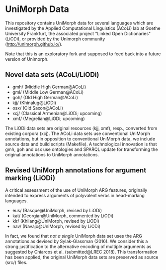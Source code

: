 UniMorph Data
=============

This repository contains UniMorph data for several languages which are investigated by the Applied Computational Linguistics (ACoLi) lab at Goethe University Frankfurt,  the associated project "Linked Open Dictionaries" (LiODi), or provided by the Unimorph community (http://unimorph.github.io/).

Note that this is an exploratory fork and supposed to feed back into a future version of Unimorph.

## Novel data sets (ACoLi/LiODi)
 
 - gmh/ (Middle High German@ACoLi)
 - gml/ (Middle Low German@ACoLi)
 - goh/ (Old High German@ACoLi)
 - kjj/ (Khinalug@LiODi)
 - osx/ (Old Saxon@ACoLi)
 - xcj/ (Classical Armenian@LiODi; upcoming)
 - xmf/ (Megrelian@LiODi; upcoming)

The LiODi data sets are original resources (kjj, xmf), resp., converted from existing corpora (xcj).
The ACoLi data sets use conventional UniMorph annotations, but in opposition to conventional UniMorph data, we include source data and build scripts (Makefile). A technological innovation is that gmh, goh and osx use ontologies and SPARQL update for transforming the original annotations to UniMorph annotations. 

## Revised UniMorph annotations for argument marking (LiODi)

A critical assessment of the use of UniMorph ARG features, originally intended to express arguments of polyvalent verbs in head-marking languages.

 - eus/ (Basque@UniMorph, revised by LiODi)
 - kat/ (Georgian@UniMorph, commented by LiODi)
 - klr/ (Khilang@UniMorph, revised by LiODi)
 - nav/ (Navajo@UniMorph, revised by LiODi)

In fact, we found that *not a single* UniMorph data set uses the ARG annotations as devised by Sylak-Glassman (2016). We consider this a strong justification to the alternative encoding of multiple arguments as suggested by Chiarcos et al. (submitted@LREC 2018). This transformation has been applied, the original UniMorph data sets are preserved as source (src/) files.